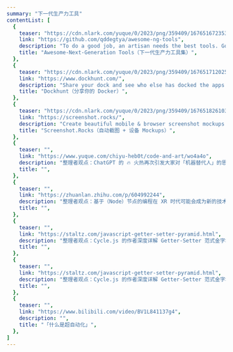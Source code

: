 ```yaml
---
summary: "下一代生产力工具"
contentList: [
  {
    teaser: "https://cdn.nlark.com/yuque/0/2023/png/359409/1676516723539-39f3fc27-0241-4e06-9e0a-02dc4aadea78.png?x-oss-process=image%2Fformat%2Cwebp",
    link: "https://github.com/qddegtya/awesome-ng-tools",
    description: "To do a good job, an artisan needs the best tools. Good tools are prerequisite to the successful execution of a job.",
    title: "Awesome-Next-Generation Tools（下一代生产力工具集）",
  },
  {
    teaser: "https://cdn.nlark.com/yuque/0/2023/png/359409/1676517120256-6d898121-fa75-4ad5-8f26-6f2fbb74ea63.png?x-oss-process=image%2Fformat%2Cwebp%2Fresize%2Cw_800%2Climit_0",
    link: "https://www.dockhunt.com/",
    description: "Share your dock and see who else has docked the apps you use.",
    title: "Dockhunt（分享你的 Docker）",
  },
  {
    teaser: "https://cdn.nlark.com/yuque/0/2023/png/359409/1676518261030-49ff9d8f-bfd5-4d82-8a15-d3a92b8b63ad.png?x-oss-process=image%2Fformat%2Cwebp%2Fresize%2Cw_1500%2Climit_0",
    link: "https://screenshot.rocks/",
    description: "Create beautiful mobile & browser screenshot mockups in seconds.",
    title: "Screenshot.Rocks（自动截图 + 设备 Mockups）",
  },
  {
    teaser: "",
    link: "https://www.yuque.com/chiyu-heb0t/code-and-art/wo4a4o",
    description: "整理者观点：ChatGPT 的 🔥 火热再次引发大家对「机器替代人」的思考，其实早在《爆裂》这本书中，很多观点就已经呼之欲出，如今结合当下环境来看，更值得一读，这篇是 @Archer 写的一篇读书笔记，推荐阅读。",
    title: "",
  },
  {
    teaser: "",
    link: "https://zhuanlan.zhihu.com/p/604992244",
    description: "整理者观点：基于（Node）节点的编程在 XR 时代可能会成为新的技术栈宠儿，如今逐利的资本市场疯狂热炒低代码/无代码的概念，但是从技术角度来讲，VPL 可视化编程并不是全新的事物，几乎只有少部分清楚，在某些垂直领域，比如 Creative Coding、Workflow Automation，可视化编程的身影无处不在，这篇来自前端开发者 Dexteryy 的文章阐述了类似的观点，推荐阅读。",
    title: "",
  },
  {
    teaser: "",
    link: "https://staltz.com/javascript-getter-setter-pyramid.html",
    description: "整理者观点：Cycle.js 的作者深度详解 Getter-Setter 范式金字塔，本质是从类型系统，或者说函数签名角度去理解我们熟悉的 Promise、Observerable 等，强烈推荐阅读。",
    title: "",
  },
  {
    teaser: "",
    link: "https://staltz.com/javascript-getter-setter-pyramid.html",
    description: "整理者观点：Cycle.js 的作者深度详解 Getter-Setter 范式金字塔，本质是从类型系统，或者说函数签名角度去理解我们熟悉的 Promise、Observerable 等，强烈推荐阅读。",
    title: "",
  },
  {
    teaser: "",
    link: "https://www.bilibili.com/video/BV1L841137g4",
    description: "",
    title: "「什么是超自动化」",
  },
]
---
```

